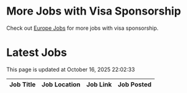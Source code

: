 # More Jobs with Visa Sponsorship

Check out [Europe Jobs](https://github.com/sureshparimi/europejobs#latest-jobs) for more jobs with visa sponsorship.

# Latest Jobs

This page is updated at October 16, 2025 22:02:33

| Job Title | Job Location | Job Link | Job Posted |
| --- | --- | --- | --- |
